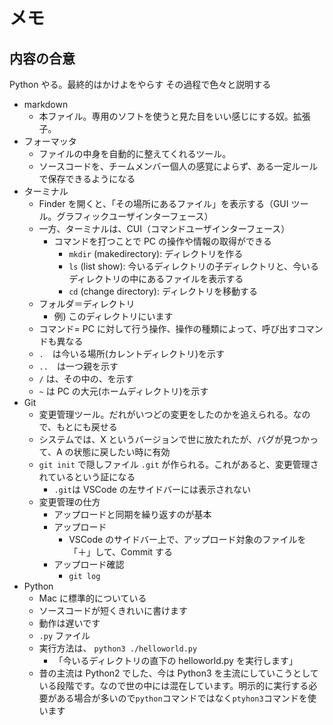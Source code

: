 # メモ

## 内容の合意

Python やる。最終的はかけよをやらす
その過程で色々と説明する

- markdown
  - 本ファイル。専用のソフトを使うと見た目をいい感じにする奴。拡張子。
- フォーマッタ
  - ファイルの中身を自動的に整えてくれるツール。
  - ソースコードを、チームメンバー個人の感覚によらず、ある一定ルールで保存できるようになる
- ターミナル
  - Finder を開くと、「その場所にあるファイル」を表示する（GUI ツール。グラフィックユーザインターフェース）
  - 一方、ターミナルは、CUI（コマンドユーザインターフェース）
    - コマンドを打つことで PC の操作や情報の取得ができる
      - `mkdir` (makedirectory): ディレクトリを作る
      - `ls` (list show): 今いるディレクトリの子ディレクトリと、今いるディレクトリの中にあるファイルを表示する
      - `cd` (change directory): ディレクトリを移動する
  - フォルダ＝ディレクトリ
    - 例) このディレクトリにいます
  - コマンド= PC に対して行う操作、操作の種類によって、呼び出すコマンドも異なる
  - `.`　は今いる場所(カレントディレクトリ)を示す
  - `..`　は一つ親を示す
  - `/` は、その中の、を示す
  - `~` は PC の大元(ホームディレクトリ)を示す
- Git
  - 変更管理ツール。だれがいつどの変更をしたのかを追えられる。なので、もとにも戻せる
  - システムでは、X というバージョンで世に放たれたが、バグが見つかって、A の状態に戻したい時に有効
  - `git init` で隠しファイル `.git` が作られる。これがあると、変更管理されているという証になる
    - `.git`は VSCode の左サイドバーには表示されない
  - 変更管理の仕方
    - アップロードと同期を繰り返すのが基本
    - アップロード
      - VSCode のサイドバー上で、アップロード対象のファイルを「＋」して、Commit する
    - アップロード確認
      - `git log`
- Python
  - Mac に標準的についている
  - ソースコードが短くきれいに書けます
  - 動作は遅いです
  - `.py` ファイル
  - 実行方法は、 `python3 ./helloworld.py `
    - 「今いるディレクトリの直下の helloworld.py を実行します」
  - 昔の主流は Python2 でした、今は Python3 を主流にしていこうとしている段階です。なので世の中には混在しています。明示的に実行する必要がある場合が多いので`python`コマンドではなく`ptyhon3`コマンドを使います
